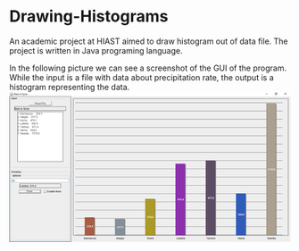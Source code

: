 # Drawing-Histograms
An academic project at HIAST aimed to draw histogram out of data file. The project is written in Java programing language.

In the following picture we can see a screenshot of the GUI of the program. While the input is a file with data about precipitation rate, the output is a histogram representing the data.
![alt text](https://github.com/Nemat-Allah-Aloush/Drawing-Histograms/blob/main/imgs/GUI_example.png " GUI example")
